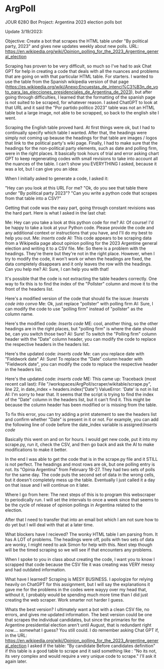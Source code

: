 # ArgPoll
JOUR 628O Bot Project: Argentina 2023 election polls bot

Update 3/19/2023:

Objective: Create a bot that scrapes the HTML table under "By political party, 2023" and gives new updates weekly about new polls.
URL: https://en.wikipedia.org/wiki/Opinion_polling_for_the_2023_Argentine_general_election

Scraping has proven to be very difficult, so much so I've had to ask Chat GPT for help in creating a code that deals with all the nuances and problems that are going on with that particular HTML table. For starters. I wanted to use the table from the Spanish wikipedia version of that page (https://es.wikipedia.org/wiki/Anexo:Encuestas_de_intenci%C3%B3n_de_voto_para_las_elecciones_presidenciales_de_Argentina_de_2023), but after going through difficulties, I learned that the formatting of the spanish page is not suited to be scraped, for whatever reason. I asked ChatGPT to look at that URL and it said the "Por partido político
2023" table was not an HTML table but a large image, not able to be scrapped, so back to the english site I went.

Scraping the English table proved hard. At first things were ok, but I had to continually specify which table I wanted. After that, the headings were simply not coming up beause the headings for that table are images / logos that link to the political party's wiki page. Finally, I had to make sure that the headings for the non-political party elements, such as date and polling firm, were in the right places.
It basically took hours of trial and error asking chart GPT to keep regenerating codes with small revisions to take into account all the nuances of the table. I can't show you EVERYTHING I asked, because it was a lot, but I can give you an idea:

When I initially asked to generate a code, I asked it:

"Hey can you look at this URL For me?
"Ok, do you see that table there under "By political party 2023"?
"Can you write a python code that scrapes from that table into a CSV?"

Getting that code was the easy part, going through constant revisions was the hard part. Here is what I asked in the last chat:

Me: Hey can you take a look at this python code for me?
AI: Of course! I'd be happy to take a look at your Python code. Please provide the code and any additional context or instructions that you have, and I'll do my best to help you out.
Me: *inserts code*
AI: This code appears to be scraping data from a Wikipedia page about opinion polling for the 2023 Argentine general election and writing it to a CSV file.
Me: So there is a problem with the headings. They're there but they're not in the right place. However, when I try to modify the code, it won't work or when the headings are fixed, the data completely disappears and it only leaves the row with the headings. Can you help me?
AI: Sure, I can help you with that!

It's possible that the code is not extracting the table headers correctly. One way to fix this is to find the index of the "Pollster" column and move it to the front of the headers list.

Here's a modified version of the code that should fix the issue: *Insersts code into convo*
Me: Ok, just replace "pollster" with polling firm
AI: Sure, I can modify the code to use "polling firm" instead of "pollster" as the column name.

Here's the modified code: *Inserts code*
ME: cool, another thing, so the other headings are in the right places, but "polling firm" is where the date should be, can you switch those two?
AI: Sure! To switch the "Polling firm" column header with the "Date" column header, you can modify the code to replace the respective headers in the headers list.

Here's the updated code: *inserts code*
Me: can you replace date with "Fieldwork date"
AI: Sure! To replace the "Date" column header with "Fieldwork date", you can modify the code to replace the respective header in the headers list.

Here's the updated code: *inserts code*
ME: This came up: Traceback (most recent call last):
  File "/workspaces/ArgPoll/scraper/wikitable/scrape.py", line 22, in <module>
    date_index = headers.index("Date")
ValueError: 'Date' is not in list
AI: I'm sorry to hear that. It seems that the script is trying to find the index of the "Date" column in the headers list, but it can't find it. This might be because the column header has been modified or is missing from the table.

To fix this error, you can try adding a print statement to see the headers list and confirm whether "Date" is present in it or not. For example, you can add the following line of code before the date_index variable is assigned:*Inserts code*


Basically this went on and on for hours. I would get new code, put it into my scrape.py, run it, check the CSV, and then go back and ask the AI to make modifications to make it better.

In the end I was able to get the code that is in the scrape.py file and it STILL is not perfect. The headings and most rows are ok, but one polling entry is not. Its "Opinia Argentina" from February 18-27. They had two sets of polls for the same day. The code puts the second set of data in the wrong cells, but it doesn't completely mess up the table. Eventually I just called it a day on that issue and I will continue on it later.

Where I go from here: The next steps of this is to program this webscraper to periodically run. I will set the intervals to once a week since that seems to be the cycle of release of opinion pollings in Argentina related to the election. 

After that I need to transfer that into an email bot which I am not sure how to do yet but I will deal with that at a later time.

What blockers have I recieved? The wonky HTML table I am parsing from. It has A LOT of problems. The headings were off, polls with two sets of data are wonky, I might need to ask Simon for help with this. Next step though will be the timed scraping so we will see if that encounters any problems.

When I spoke to you in class about creating the code, I want you to know I scrapped that code because the CSV file it was creating was VERY messy and had outdated information. 

What have I learned? Scraping is MESY BUSINESS. I apologize for relying heavily on ChatGPT for this assignment, but I will say the explanations it gave me for the problems in the codes were wayyy over my head that, without it, I probably would be spending much more time than I did just creating the web scraper. Work smarter not harder I guess. 

Whats the best version? I ultimately want a bot with a clean CSV file, no errors, and gives me updated information. The best version could be one that scrapes the individual candidates, but since the primaries for the Argentine presidential election aren't until August, that is redundant right now.... somewhat I guess? You still could. I do remember asking Chat GPT if, in the URL: https://en.wikipedia.org/wiki/Opinion_polling_for_the_2023_Argentine_general_election
I asked if the table: "By candidate Before candidates definition" if this table is a good table to scrape and it said something like : "No its not, its very complex and would require a very unique code to scrape." I'll ask it again later. 


